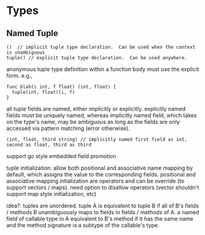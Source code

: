 # Types

## Named Tuple

```
()  // implicit tuple type declaration.  Can be used when the context is unambiguous
tuple() // explicit tuple type declaration.  Can be used anywhere.
```

anonymous tuple type definition within a function body must use the explicit form. e.g.,
```
func blah(i int, f float) (int, float) {
  tuple(int, float)(i, f)
}
```

all tuple fields are named, either implicitly or explicitly.  explicitly named fields must be uniquely named, whereas implicitly named field, which takes on the type's name, may be ambiguous as long as the fields are only accessed via pattern matching (error otherwise).

```
(int, float, third string) // implicitly named first field as int, second as float, third as third
```

support go style embedded field promotion

tuple initialization: allow both positional and associative name mapping by default, which assigns the value to the corresponding fields.  positional and associative mapping intialization are operators and can be override (to support vectors / maps).  need option to disallow operators (vector shouldn't support map style initialization, etc)

idea?: tuples are unordered.  tuple A is equivalent to tuple B if all of B's fields / methods B unambiguously maps to fields in fields / methods of A.  a named field of callable type in A equivalent to B's method if it has the same name and the method signature is a subtype of the callable's type.
